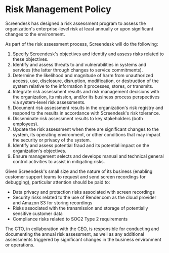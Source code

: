 # Risk Management Policy

Screendesk has designed a risk assessment program to assess the organization's enterprise-level risk at least annually or upon significant changes to the environment.

As part of the risk assessment process, Screendesk will do the following:

1. Specify Screendesk's objectives and identify and assess risks related to these objectives.
2. Identify and assess threats to and vulnerabilities in systems and services (the latter through changes to service commitments).
3. Determine the likelihood and magnitude of harm from unauthorized access, use, disclosure, disruption, modification, or destruction of the system relative to the information it processes, stores, or transmits.
4. Integrate risk assessment results and risk management decisions with the organization, its mission, and/or its business process perspectives via system-level risk assessments.
5. Document risk assessment results in the organization's risk registry and respond to the results in accordance with Screendesk's risk tolerance.
6. Disseminate risk assessment results to key stakeholders (both employees).
7. Update the risk assessment when there are significant changes to the system, its operating environment, or other conditions that may impact the security or privacy of the system.
8. Identify and assess potential fraud and its potential impact on the organization's objectives.
9. Ensure management selects and develops manual and technical general control activities to assist in mitigating risks.

Given Screendesk's small size and the nature of its business (enabling customer support teams to request and send screen recordings for debugging), particular attention should be paid to:

- Data privacy and protection risks associated with screen recordings
- Security risks related to the use of Render.com as the cloud provider and Amazon S3 for storing recordings
- Risks associated with the transmission and storage of potentially sensitive customer data
- Compliance risks related to SOC2 Type 2 requirements

The CTO, in collaboration with the CEO, is responsible for conducting and documenting the annual risk assessment, as well as any additional assessments triggered by significant changes in the business environment or operations.